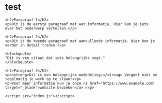 # test
  
  

    <h2>Paragraaf 1</h2>
    <p>Dit is de eerste paragraaf met wat informatie. Hier kun je iets over het onderwerp vertellen.</p>

    <h2>Paragraaf 2</h2>
    <p>Dit is de tweede paragraaf met aanvullende informatie. Hier kun je verder in detail treden.</p>

    <blockquote>
    "Dit is een citaat dat iets belangrijks zegt."
    </blockquote>
    
    <h2>Paragraaf 3</h2>
    <p><strong>Dit is een belangrijke mededeling:</strong> Vergeet niet om regelmatig je werk op te slaan!</p>
    <p>Voor meer informatie kun je onze <a href="https://www.example.com" target="_blank">website bezoeken</a>.</p>
  
    <script src="index.js"></script>
  </body>
</html>
